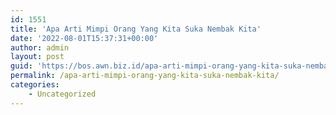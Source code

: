 ```yaml
---
id: 1551
title: 'Apa Arti Mimpi Orang Yang Kita Suka Nembak Kita'
date: '2022-08-01T15:37:31+00:00'
author: admin
layout: post
guid: 'https://bos.awn.biz.id/apa-arti-mimpi-orang-yang-kita-suka-nembak-kita/'
permalink: /apa-arti-mimpi-orang-yang-kita-suka-nembak-kita/
categories:
    - Uncategorized
---
```


